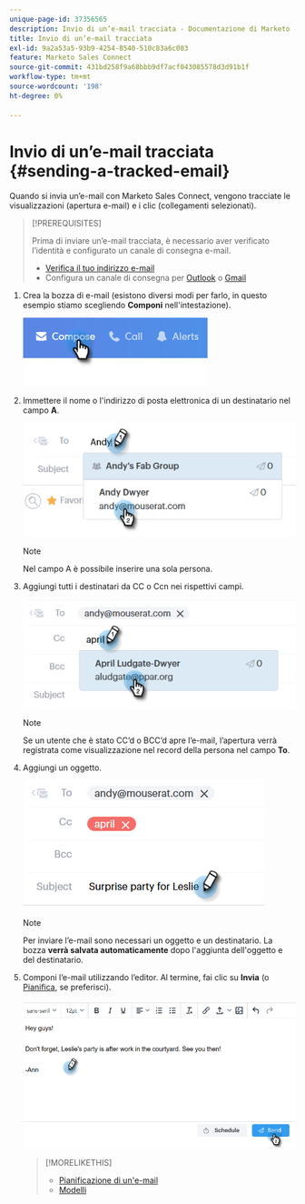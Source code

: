 ```yaml
---
unique-page-id: 37356565
description: Invio di un’e-mail tracciata - Documentazione di Marketo - Documentazione del prodotto
title: Invio di un’e-mail tracciata
exl-id: 9a2a53a5-93b9-4254-8540-510c83a6c083
feature: Marketo Sales Connect
source-git-commit: 431bd258f9a68bbb9df7acf043085578d3d91b1f
workflow-type: tm+mt
source-wordcount: '198'
ht-degree: 0%

---
```


# Invio di un’e-mail tracciata {#sending-a-tracked-email}

Quando si invia un’e-mail con Marketo Sales Connect, vengono tracciate le visualizzazioni (apertura e-mail) e i clic (collegamenti selezionati).

>[!PREREQUISITES]
>
>Prima di inviare un’e-mail tracciata, è necessario aver verificato l’identità e configurato un canale di consegna e-mail.
>
>* [Verifica il tuo indirizzo e-mail](/help/marketo/product-docs/marketo-sales-connect/getting-started/email-settings/verify-your-email.md)
>* Configura un canale di consegna per [Outlook](/help/marketo/product-docs/marketo-sales-connect/email-plugins/msc-for-outlook/email-connection-for-outlook-users.md) o [Gmail](/help/marketo/product-docs/marketo-sales-connect/email-plugins/gmail/email-connection-for-gmail-users.md)

1. Crea la bozza di e-mail (esistono diversi modi per farlo, in questo esempio stiamo scegliendo **Componi** nell&#39;intestazione).

   ![](assets/one.png)

1. Immettere il nome o l&#39;indirizzo di posta elettronica di un destinatario nel campo **A**.

   ![](assets/two.png)

   >[!NOTE]
   >
   >Nel campo A è possibile inserire una sola persona.

1. Aggiungi tutti i destinatari da CC o Ccn nei rispettivi campi.

   ![](assets/three.png)

   >[!NOTE]
   >
   >Se un utente che è stato CC’d o BCC’d apre l’e-mail, l’apertura verrà registrata come visualizzazione nel record della persona nel campo **To**.

1. Aggiungi un oggetto.

   ![](assets/four.png)

   >[!NOTE]
   >
   >Per inviare l’e-mail sono necessari un oggetto e un destinatario. La bozza **verrà salvata automaticamente** dopo l&#39;aggiunta dell&#39;oggetto e del destinatario.

1. Componi l’e-mail utilizzando l’editor. Al termine, fai clic su **Invia** (o [Pianifica](/help/marketo/product-docs/marketo-sales-connect/email/using-the-compose-window/scheduling-an-email.md), se preferisci).

   ![](assets/five.png)

   >[!MORELIKETHIS]
   >
   >* [Pianificazione di un&#39;e-mail](/help/marketo/product-docs/marketo-sales-connect/email/using-the-compose-window/scheduling-an-email.md)
   >* [Modelli](/help/marketo/product-docs/marketo-sales-connect/templates/create-a-new-template.md)
